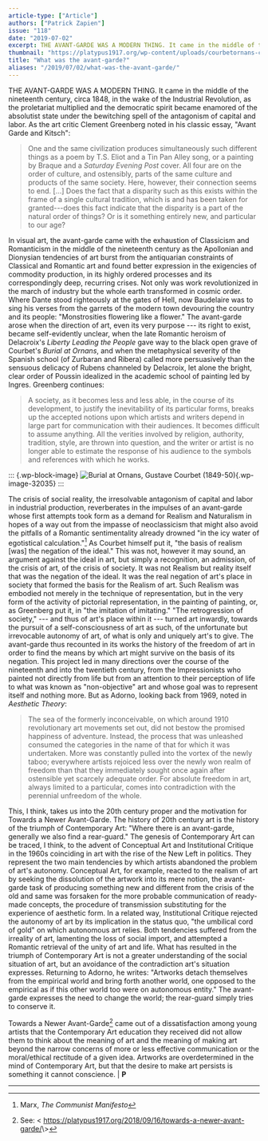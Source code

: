 ```yaml
---
article-type: ["Article"]
authors: ["Patrick Zapien"]
issue: "118"
date: "2019-07-02"
excerpt: THE AVANT-GARDE WAS A MODERN THING. It came in the middle of the nineteenth century, circa 1848, in the wake of the Industrial Revolution, as the proletariat multiplied and the democratic spirit became enamored of the absolutist state under the bewitching spell of the antagonism of capital and labor.
thumbnail: "https://platypus1917.org/wp-content/uploads/courbetornans-cropped.jpg"
title: "What was the avant-garde?"
aliases: "/2019/07/02/what-was-the-avant-garde/"
---
```


THE AVANT-GARDE WAS A MODERN THING. It came in the middle of the nineteenth century, circa 1848, in the wake of the Industrial Revolution, as the proletariat multiplied and the democratic spirit became enamored of the absolutist state under the bewitching spell of the antagonism of capital and labor. As the art critic Clement Greenberg noted in his classic essay, "Avant Garde and Kitsch":

> One and the same civilization produces simultaneously such different things as a poem by T.S. Eliot and a Tin Pan Alley song, or a painting by Braque and a *Saturday Evening Post* cover. All four are on the order of culture, and ostensibly, parts of the same culture and products of the same society. Here, however, their connection seems to end. \[\...\] Does the fact that a disparity such as this exists within the frame of a single cultural tradition, which is and has been taken for granted---does this fact indicate that the disparity is a part of the natural order of things? Or is it something entirely new, and particular to our age?

In visual art, the avant-garde came with the exhaustion of Classicism and Romanticism in the middle of the nineteenth century as the Apollonian and Dionysian tendencies of art burst from the antiquarian constraints of Classical and Romantic art and found better expression in the exigencies of commodity production, in its highly ordered processes and its correspondingly deep, recurring crises. Not only was work revolutionized in the march of industry but the whole earth transformed in cosmic order. Where Dante stood righteously at the gates of Hell, now Baudelaire was to sing his verses from the garrets of the modern town devouring the country and its people: "Monstrosities flowering like a flower." The avant-garde arose when the direction of art, even its very purpose --- its right to exist, became self-evidently unclear, when the late Romantic heroism of Delacroix's *Liberty Leading the People* gave way to the black open grave of Courbet's *Burial at Ornans*, and when the metaphysical severity of the Spanish school (of Zurbaran and Ribera) called more persuasively than the sensuous delicacy of Rubens channeled by Delacroix, let alone the bright, clear order of Poussin idealized in the academic school of painting led by Ingres. Greenberg continues:

> A society, as it becomes less and less able, in the course of its development, to justify the inevitability of its particular forms, breaks up the accepted notions upon which artists and writers depend in large part for communication with their audiences. It becomes difficult to assume anything. All the verities involved by religion, authority, tradition, style, are thrown into question, and the writer or artist is no longer able to estimate the response of his audience to the symbols and references with which he works.

::: {.wp-block-image}
![*Burial at Ornans*, Gustave Courbet (1849-50)](%7B%7B%20site.baseurl%20%7D%7D/assets/courbetornans-1024x470.jpg){.wp-image-32035}
:::

The crisis of social reality, the irresolvable antagonism of capital and labor in industrial production, reverberates in the impulses of an avant-garde whose first attempts took form as a demand for Realism and Naturalism in hopes of a way out from the impasse of neoclassicism that might also avoid the pitfalls of a Romantic sentimentality already drowned "in the icy water of egotistical calculation."[^1] As Courbet himself put it, "the basis of realism [was] the negation of the ideal." This was not, however it may sound, an argument against the ideal in art, but simply a recognition, an admission, of the crisis of art, of the crisis of society. It was not Realism but reality itself that was the negation of the ideal. It was the real negation of art's place in society that formed the basis for the Realism of art. Such Realism was embodied not merely in the technique of representation, but in the very form of the activity of pictorial representation, in the painting of painting, or, as Greenberg put it, in "the imitation of imitating." "The retrogression of society," --- and thus of art's place within it --- turned art inwardly, towards the pursuit of a self-consciousness of art as such, of the unfortunate but irrevocable autonomy of art, of what is only and uniquely art's to give. The avant-garde thus recounted in its works the history of the freedom of art in order to find the means by which art might survive on the basis of its negation. This project led in many directions over the course of the nineteenth and into the twentieth century, from the Impressionists who painted not directly from life but from an attention to their perception of life to what was known as "non-objective" art and whose goal was to represent itself and nothing more. But as Adorno, looking back from 1969, noted in *Aesthetic Theory*:

> The sea of the formerly inconceivable, on which around 1910 revolutionary art movements set out, did not bestow the promised happiness of adventure. Instead, the process that was unleashed consumed the categories in the name of that for which it was undertaken. More was constantly pulled into the vortex of the newly taboo; everywhere artists rejoiced less over the newly won realm of freedom than that they immediately sought once again after ostensible yet scarcely adequate order. For absolute freedom in art, always limited to a particular, comes into contradiction with the perennial unfreedom of the whole.

This, I think, takes us into the 20th century proper and the motivation for Towards a Newer Avant-Garde. The history of 20th century art is the history of the triumph of Contemporary Art: "Where there is an avant-garde, generally we also find a rear-guard." The genesis of Contemporary Art can be traced, I think, to the advent of Conceptual Art and Institutional Critique in the 1960s coinciding in art with the rise of the New Left in politics. They represent the two main tendencies by which artists abandoned the problem of art's autonomy. Conceptual Art, for example, reacted to the realism of art by seeking the dissolution of the artwork into its mere notion, the avant-garde task of producing something new and different from the crisis of the old and same was forsaken for the more probable communication of ready-made concepts, the procedure of transmission substituting for the experience of aesthetic form. In a related way, Institutional Critique rejected the autonomy of art by its implication in the status quo, "the umbilical cord of gold" on which autonomous art relies. Both tendencies suffered from the irreality of art, lamenting the loss of social import, and attempted a Romantic retrieval of the unity of art and life. What has resulted in the triumph of Contemporary Art is not a greater understanding of the social situation of art, but an avoidance of the contradiction art's situation expresses. Returning to Adorno, he writes: "Artworks detach themselves from the empirical world and bring forth another world, one opposed to the empirical as if this other world too were on autonomous entity." The avant-garde expresses the need to change the world; the rear-guard simply tries to conserve it.

Towards a Newer Avant-Garde[^2] came out of a dissatisfaction among young artists that the Contemporary Art education they received did not allow them to think about the meaning of art and the meaning of making art beyond the narrow concerns of more or less effective communication or the moral/ethical rectitude of a given idea. Artworks are overdetermined in the mind of Contemporary Art, but that the desire to make art persists is something it cannot conscience. \| **P**

------------------------------------------------------------------------

[^1]: Marx, *The Communist Manifesto*

[^2]: See: \< <https://platypus1917.org/2018/09/16/towards-a-newer-avant-garde/>\\\>
